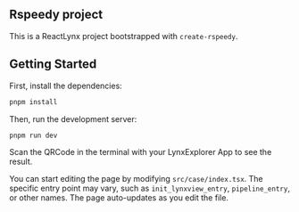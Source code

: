 ## Rspeedy project

This is a ReactLynx project bootstrapped with `create-rspeedy`.

## Getting Started

First, install the dependencies:

```bash
pnpm install
```

Then, run the development server:

```bash
pnpm run dev
```

Scan the QRCode in the terminal with your LynxExplorer App to see the result.

You can start editing the page by modifying `src/case/index.tsx`. The specific entry point may vary, such as `init_lynxview_entry`, `pipeline_entry`, or other names. The page auto-updates as you edit the file.
